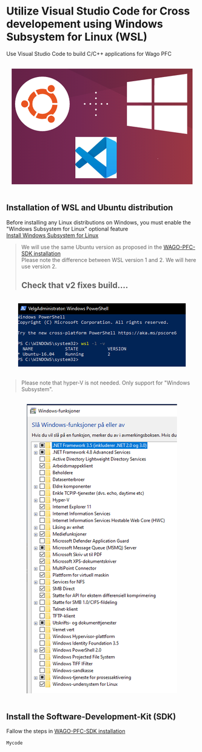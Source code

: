 # Utilize Visual Studio Code for Cross developement using Windows Subsystem for Linux (WSL)
Use Visual Studio Code to build C/C++ applications for Wago PFC

<div align="center">
   <br>
  <img src="/img/VSCodeWSL.PNG"><br><br>
</div>


## Installation of WSL and Ubuntu distribution
Before installing any Linux distributions on Windows, you must enable the "Windows Subsystem for Linux" optional feature <br/>
[Install Windows Subsystem for Linux](https://docs.microsoft.com/en-us/windows/wsl/install-win10)

> We will use the same Ubuntu version as proposed in the [WAGO-PFC-SDK installation](https://github.com/WAGO/pfc-firmware-sdk) <br/>
> Please note the difference between WSL version 1 and 2. We will here use version 2.
> ## Check that v2 fixes build....

<div align="center">
   <br>
  <img src="img\Powershell_wsl2.png"><br><br>
</div>

> Please note that hyper-V is not needed. Only support for "Windows Subsystem".

<div align="center">
   <br>
  <img src="img\WindowsFeaturesOnOff.png"><br><br>
</div>


## Install the Software-Development-Kit (SDK) 
Fallow the steps in [WAGO-PFC-SDK installation](https://github.com/WAGO/pfc-firmware-sdk) <br/> 


```
Mycode
```


















